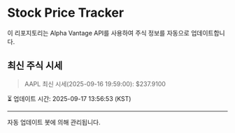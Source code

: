 
# Stock Price Tracker

이 리포지토리는 Alpha Vantage API를 사용하여 주식 정보를 자동으로 업데이트합니다.

## 최신 주식 시세
> AAPL 최신 시세(2025-09-16 19:59:00): $237.9100

⏳ 업데이트 시간: 2025-09-17 13:56:53 (KST)

---
자동 업데이트 봇에 의해 관리됩니다.
